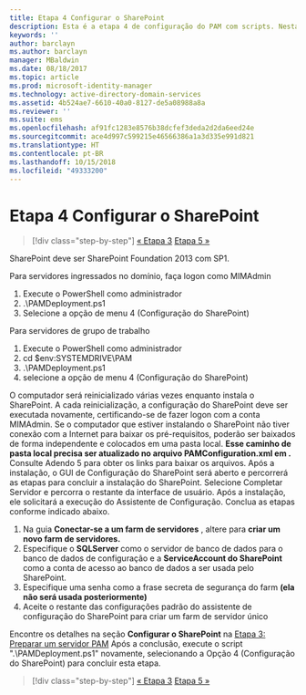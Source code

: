 ```yaml
---
title: Etapa 4 Configurar o SharePoint
description: Esta é a etapa 4 de configuração do PAM com scripts. Nesta etapa, você deve configurar o SharePoint para poder usá-lo como parte da implantação do PAM.
keywords: ''
author: barclayn
ms.author: barclayn
manager: MBaldwin
ms.date: 08/18/2017
ms.topic: article
ms.prod: microsoft-identity-manager
ms.technology: active-directory-domain-services
ms.assetid: 4b524ae7-6610-40a0-8127-de5a08988a8a
ms.reviewer: ''
ms.suite: ems
ms.openlocfilehash: af91fc1283e8576b38dcfef3deda2d2da6eed24e
ms.sourcegitcommit: ace4d997c599215e46566386a1a3d335e991d821
ms.translationtype: HT
ms.contentlocale: pt-BR
ms.lasthandoff: 10/15/2018
ms.locfileid: "49333200"
---
```

# <a name="step-4-configuring-sharepoint"></a>Etapa 4 Configurar o SharePoint

> [!div class="step-by-step"]
> [« Etapa 3](sp1-step3-installing-configuring-sql.md)
> [Etapa 5 »](sp1-step5-configuring-pam.md)

SharePoint deve ser SharePoint Foundation 2013 com SP1.

Para servidores ingressados no domínio, faça logon como MIMAdmin

1. Execute o PowerShell como administrador
2.  .\PAMDeployment.ps1
3.  Selecione a opção de menu 4 (Configuração do SharePoint)


Para servidores de grupo de trabalho

1. Execute o PowerShell como administrador
2.  cd $env:SYSTEMDRIVE\PAM
3.  .\PAMDeployment.ps1
4. selecione a opção de menu 4 (Configuração do SharePoint)

O computador será reinicializado várias vezes enquanto instala o SharePoint. A cada reinicialização, a configuração do SharePoint deve ser executada novamente, certificando-se de fazer logon com a conta MIMAdmin.
Se o computador que estiver instalando o SharePoint não tiver conexão com a Internet para baixar os pré-requisitos, poderão ser baixados de forma independente e colocados em uma pasta local. **Esse caminho de pasta local precisa ser atualizado no arquivo PAMConfiguration.xml em <PrerequisitesBinaryLocation/>.** Consulte Adendo 5 para obter os links para baixar os arquivos.
Após a instalação, o GUI de Configuração do SharePoint será aberto e percorrerá as etapas para concluir a instalação do SharePoint. Selecione Completar Servidor e percorra o restante da interface de usuário. Após a instalação, ele solicitará a execução do Assistente de Configuração. Conclua as etapas conforme indicado abaixo.

1. Na guia **Conectar-se a um farm de servidores** , altere para **criar um novo farm de servidores.**
2. Especifique o **SQLServer** como o servidor de banco de dados para o banco de dados de configuração e a **ServiceAccount do SharePoint** como a conta de acesso ao banco de dados a ser usada pelo SharePoint.
3. Especifique uma senha como a frase secreta de segurança do farm **(ela não será usada posteriormente)**
4. Aceite o restante das configurações padrão do assistente de configuração do SharePoint para criar um farm de servidor único

Encontre os detalhes na seção **Configurar o SharePoint** na [Etapa 3: Preparar um servidor PAM](/microsoft-identity-manager/pam/step-3-prepare-pam-server) Após a conclusão, execute o script ".\PAMDeployment.ps1" novamente, selecionando a Opção 4 (Configuração do SharePoint) para concluir esta etapa.

> [!div class="step-by-step"]
> [« Etapa 3](sp1-step3-installing-configuring-sql.md)
> [Etapa 5 »](sp1-step5-configuring-pam.md)
